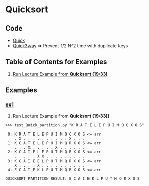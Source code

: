 # Quicksort

## Code
  * [Quick](../py/AlgsSedgewickWayne/Quick.py)
  * [Quick3way](../py/AlgsSedgewickWayne/Quick3way.py) 
    => Prevent 1/2 N^2 time with duplicate keys

## Table of Contents for Examples
  1. [Run Lecture Example from **Quicksort (19:33)**](#ex1)

## Examples
### [ex1](#table-of-contents-for-examples)
1. Run Lecture Example from **Quicksort (19:33)]**
```
>>> test_Quick_partition.py "K R A T E L E P U I M Q C X O S"
```
```
 0: K R A T E L E P U I M Q C X O S <= arr
    . X . . . . . . . . . . X . . .
 1: K C A T E L E P U I M Q R X O S <= arr
    . . . X . . . . . X . . . . . .
 2: K C A I E L E P U T M Q R X O S <= arr
    . . . . . X X . . . . . . . . .
 3: K C A I E E L P U T M Q R X O S <= arr
    X . . . . X . . . . . . . . . .
 4: E C A I E K L P U T M Q R X O S <= arr

QUICKSORT PARTITION RESULT: E C A I E K L P U T M Q R X O S
```
